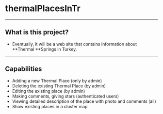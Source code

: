 # thermalPlacesInTr
***
## What is this project?
- Eventually, it will be a web site that contains information about **Thermal **Springs in Turkey.
***
## Capabilities
- Adding a new Thermal Place (only by admin)
- Deleting the existing Thermal Place (by admin)
- Editing the existing place (by admin)
- Making comments, giving stars (authenticated users)
- Viewing detailed description of the place with photo and comments (all)
- Show existing places in a cluster map


